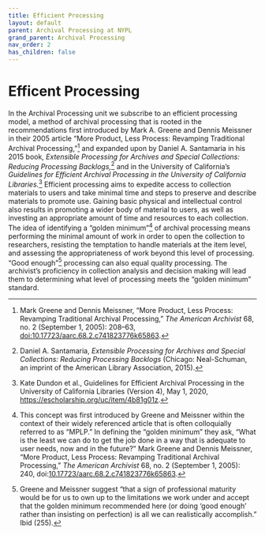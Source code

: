 ```yaml
---
title: Efficient Processing
layout: default
parent: Archival Processing at NYPL
grand_parent: Archival Processing
nav_order: 2
has_children: false
---
```

# Efficent Processing

In the Archival Processing unit we subscribe to an efficient processing model, a method of archival processing that is rooted in the recommendations first introduced by Mark A. Greene and Dennis Meissner in their 2005 article “More Product, Less Process: Revamping Traditional Archival Processing,”[^1] and expanded upon by Daniel A. Santamaria in his 2015 book, _Extensible Processing for Archives and Special Collections: Reducing Processing Backlogs,_[^2] and in the University of California’s _Guidelines for Efficient Archival Processing in the University of California Libraries._[^3] Efficient processing aims to expedite access to collection materials to users and take minimal time and steps to preserve and describe materials to promote use. Gaining basic physical and intellectual control also results in promoting a wider body of material to users, as well as investing an appropriate amount of time and resources to each collection. The idea of identifying a “golden minimum”[^4] of archival processing means performing the minimal amount of work in order to open the collection to researchers, resisting the temptation to handle materials at the item level, and assessing the appropriateness of work beyond this level of processing. “Good enough”[^5] processing can also equal quality processing. The archivist’s proficiency in collection analysis and decision making will lead them to determining what level of processing meets the “golden minimum” standard.

[^1]: Mark Greene and Dennis Meissner, “More Product, Less Process: Revamping Traditional Archival Processing,” _The American Archivist_ 68, no. 2 (September 1, 2005): 208–63, [doi:10.17723/aarc.68.2.c741823776k65863](https://meridian.allenpress.com/american-archivist/article/68/2/208/24011/More-Product-Less-Process-Revamping-Traditional).

[^2]: Daniel A. Santamaria, _Extensible Processing for Archives and Special Collections: Reducing Processing Backlogs_ (Chicago: Neal-Schuman, an imprint of the American Library Association, 2015).

[^3]: Kate Dundon et al., Guidelines for Efficient Archival Processing in the University of California Libraries (Version 4), May 1, 2020, <https://escholarship.org/uc/item/4b81g01z>.

[^4]: This concept was first introduced by Greene and Meissner within the context of their widely referenced article that is often colloquially referred to as “MPLP.” In defining the “golden minimum” they ask, “What is the least we can do to get the job done in a way that is adequate to user needs, now and in the future?” Mark Greene and Dennis Meissner, “More Product, Less Process: Revamping Traditional Archival Processing,” _The American Archivist_ 68, no. 2 (September 1, 2005): 240, doi:[10.17723/aarc.68.2.c741823776k65863](https://meridian.allenpress.com/american-archivist/article/68/2/208/24011/More-Product-Less-Process-Revamping-Traditional).

[^5]: Greene and Meissner suggest “that a sign of professional maturity would be for us to own up to the limitations we work under and accept that the golden minimum recommended here (or doing ‘good enough’ rather than insisting on perfection) is all we can realistically accomplish.” Ibid (255).